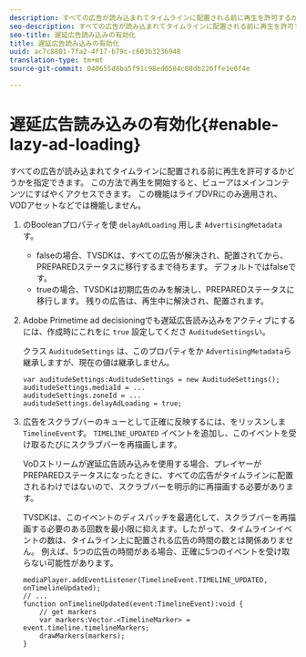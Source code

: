 ```yaml
---
description: すべての広告が読み込まれてタイムラインに配置される前に再生を許可するかどうかを指定できます。 この方法で再生を開始すると、ビューアはメインコンテンツにすばやくアクセスできます。 この機能はライブDVRにのみ適用され、VODアセットなどでは機能しません。
seo-description: すべての広告が読み込まれてタイムラインに配置される前に再生を許可するかどうかを指定できます。 この方法で再生を開始すると、ビューアはメインコンテンツにすばやくアクセスできます。 この機能はライブDVRにのみ適用され、VODアセットなどでは機能しません。
seo-title: 遅延広告読み込みの有効化
title: 遅延広告読み込みの有効化
uuid: ac7c8801-7fa2-4f17-b79c-c603b3236948
translation-type: tm+mt
source-git-commit: 040655d8ba5f91c98ed0584c08db226ffe1e0f4e

---
```



# 遅延広告読み込みの有効化{#enable-lazy-ad-loading}

すべての広告が読み込まれてタイムラインに配置される前に再生を許可するかどうかを指定できます。 この方法で再生を開始すると、ビューアはメインコンテンツにすばやくアクセスできます。 この機能はライブDVRにのみ適用され、VODアセットなどでは機能しません。

1. のBooleanプロパティを使 `delayAdLoading` 用しま `AdvertisingMetadata`す。

   * falseの場合、TVSDKは、すべての広告が解決され、配置されてから、PREPAREDステータスに移行するまで待ちます。 デフォルトではfalseです。
   * trueの場合、TVSDKは初期広告のみを解決し、PREPAREDステータスに移行します。 残りの広告は、再生中に解決され、配置されます。

1. Adobe Primetime ad decisioningでも遅延広告読み込みをアクティブにするには、作成時にこれをに `true` 設定してくださ `AuditudeSettings`い。

   クラス `AuditudeSettings` は、このプロパティをか `AdvertisingMetadata`ら継承しますが、現在の値は継承しません。

   ```
   var auditudeSettings:AuditudeSettings = new AuditudeSettings(); 
   auditudeSettings.mediaId = ... 
   auditudeSettings.zoneId = ... 
   auditudeSettings.delayAdLoading = true;
   ```

1. 広告をスクラブバーのキューとして正確に反映するには、をリッスンしま `TimelineEvent`す。 `TIMELINE_UPDATED` イベントを追加し、このイベントを受け取るたびにスクラブバーを再描画します。

   VoDストリームが遅延広告読み込みを使用する場合、プレイヤーがPREPAREDステータスになったときに、すべての広告がタイムラインに配置されるわけではないので、スクラブバーを明示的に再描画する必要があります。

   TVSDKは、このイベントのディスパッチを最適化して、スクラブバーを再描画する必要のある回数を最小限に抑えます。したがって、タイムラインイベントの数は、タイムライン上に配置される広告の時間の数とは関係ありません。 例えば、5つの広告の時間がある場合、正確に5つのイベントを受け取らない可能性があります。

   ```
   mediaPlayer.addEventListener(TimelineEvent.TIMELINE_UPDATED, onTimelineUpdated); 
   // ... 
   function onTimelineUpdated(event:TimelineEvent):void { 
       // get markers 
       var markers:Vector.<TimelineMarker> = event.timeline.timelineMarkers; 
       drawMarkers(markers); 
   } 
   ```

